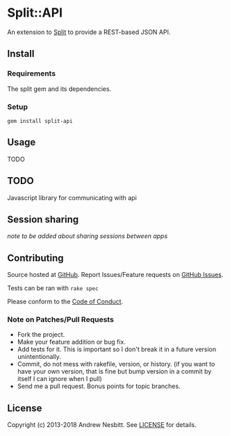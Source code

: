 # Split::API

An extension to [Split](http://github.com/splitrb/split) to provide a REST-based JSON API.

## Install

### Requirements

The split gem and its dependencies.

### Setup

    gem install split-api

## Usage

TODO 

## TODO

Javascript library for communicating with api

## Session sharing

*note to be added about sharing sessions between apps*

## Contributing

Source hosted at [GitHub](http://github.com/splitrb/split-api).
Report Issues/Feature requests on [GitHub Issues](http://github.com/splitrb/split-api/issues).

Tests can be ran with `rake spec`

Please conform to the [Code of Conduct](CODE_OF_CONDUCT.md).

### Note on Patches/Pull Requests

 * Fork the project.
 * Make your feature addition or bug fix.
 * Add tests for it. This is important so I don't break it in a
   future version unintentionally.
 * Commit, do not mess with rakefile, version, or history.
   (if you want to have your own version, that is fine but bump version in a commit by itself I can ignore when I pull)
 * Send me a pull request. Bonus points for topic branches.

## License

Copyright (c) 2013-2018 Andrew Nesbitt. See [LICENSE](LICENSE) for details.